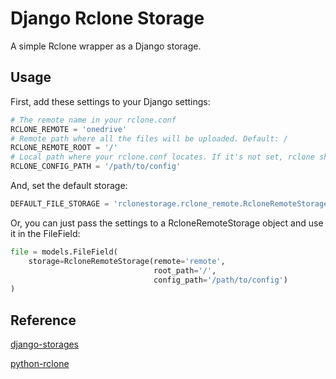 # Django Rclone Storage

A simple Rclone wrapper as a Django storage.

## Usage

First, add these settings to your Django settings:

```python
# The remote name in your rclone.conf
RCLONE_REMOTE = 'onedrive'
# Remote path where all the files will be uploaded. Default: /
RCLONE_REMOTE_ROOT = '/'
# Local path where your rclone.conf locates. If it's not set, rclone should use the default .conf file.
RCLONE_CONFIG_PATH = '/path/to/config'
```

And, set the default storage:

```python
DEFAULT_FILE_STORAGE = 'rclonestorage.rclone_remote.RcloneRemoteStorage'
```

Or, you can just pass the settings to a RcloneRemoteStorage object and use it in the FileField:

```python
file = models.FileField(
    storage=RcloneRemoteStorage(remote='remote',
                                root_path='/',
                                config_path='/path/to/config')
)
```

## Reference
[django-storages](https://github.com/jschneier/django-storages)

[python-rclone](https://github.com/ddragosd/python-rclone)

